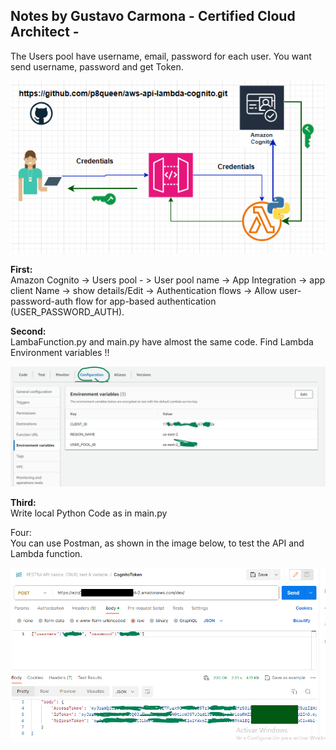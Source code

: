 ## Notes by Gustavo Carmona - Certified Cloud Architect - 

The Users pool have username, email, password for each user. You want send username, password and get Token.   

![Cloud Architecture](./images/Cognito.png "Cloud Architecture")    

**First:**   
Amazon Cognito -> Users pool - > User pool name -> App Integration -> app client Name 
-> show details/Edit -> Authentication flows -> Allow user-password-auth flow for app-based authentication (USER_PASSWORD_AUTH).

**Second:**   
LambaFunction.py and main.py have almost the same code. Find Lambda Environment variables !!     

![Env Variables](./images/CognitoLambda1.png "Env Variables")   

**Third:**  
Write local Python Code as in main.py

Four:   
You can use Postman, as shown in the image below, to test the API and Lambda function.

![PostMan](./images/CognitoPostman.png "PostMan")   


